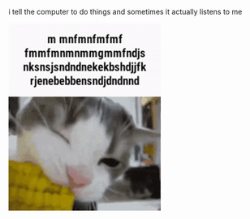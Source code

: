 i tell the computer to do things and sometimes it actually listens to me
<!--START_SECTION:update_image-->
<img src=https://raw.githubusercontent.com/sneakykestrel/sneakykestrel/main/.github/images/corn-keyboard-smash.gif height="" width="300" align=left alt=kitty />
<!--END_SECTION:update_image-->

